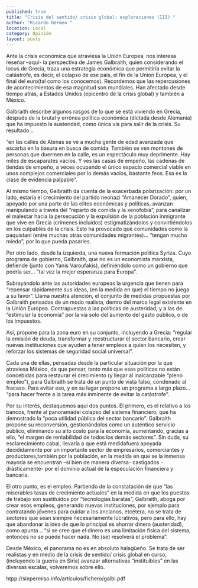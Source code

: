 ```yaml
---
published: true
title: "Crisis del sentido/ crisis global: exploraciones (III) "
author: "Ricardo Bermeo "
location: Local
category: Opinión
layout: posts
---
```


Ante la crisis económica que atraviesa la Unión Europea, nos interesa reseñar –aquí- la perspectiva de James Galbraith, quien considerando el locus de Grecia, traza una estrategia económica que permitiría evitar la catástrofe, es decir, el colapso de ese país, el fin de la Unión Europea, y el final del euro(tal como los conocemos). Recordemos que las repercusiones de acontecimientos de esa magnitud son mundiales. Han afectado desde tiempo atrás, a Estados Unidos (epicentro de la crisis global) y también a México. 

Galbraith describe algunos rasgos de lo que se está viviendo en Grecia, después de la brutal y errónea política económica (dictada desde Alemania) que ha impuesto la austeridad, como única vía para salir de la crisis. Su resultado… 

“en las calles de Atenas se ve a mucha gente de edad avanzada que escarba en la basura en busca de comida. También se ven montones de personas que duermen en la calle, es un espectáculo muy deprimente. Hay miles de escaparates vacíos. Y ves las casas de empeño, las cadenas de tiendas de empeño, a veces ocupando el único espacio comercial viable en unos complejos comerciales por lo demás vacíos, bastante feos. Esa es la clase de evidencia palpable”. 

Al mismo tiempo, Galbraith da cuenta de la exacerbada polarización: por un lado, estaría  el crecimiento del partido neonazi “Amanecer Dorado”, quien, apoyado por una parte de las elites económicas y políticas, avanzan manipulando  a través del “reparto de comida y la xenofobía”, para canalizar el malestar hacia la persecución y la expulsión de la población  inmigrante que vive en Grecia (crímenes incluidos) estigmatizándolos y convirtiéndolos en los culpables de la crisis. Esto ha provocado que comunidades como la paquistaní (entre muchas otras comunidades migrantes)… “tengan mucho miedo”, por lo que pueda pasarles.  

Por otro lado, desde la izquierda, una nueva formación política Syriza. Cuyo programa de gobierno, Galbraith, que no es un economista marxista, defiende (junto con Yanis Varoufakis), definiéndolo como un gobierno que podría ser… “tal vez la mejor esperanza para Europa”. 

Subrayándolo ante las autoridades europeas la urgencia que tienen para “repensar rápidamente sus ideas, (en la medida en que) el tiempo no juega a su favor”. Llama nuestra atención, el conjunto de medidas propuestas por Galbraith pensadas de un modo realista, dentro del marco legal existente en la Unión Europea. Contrapuestas a las políticas de austeridad, y a las de “estimular la economía” por la vía solo del aumento del gasto público, o de los impuestos. 

Así, propone para la zona euro en su conjunto, incluyendo a Grecia: “regular la emisión de deuda, transformar y reestructurar el sector bancario,  crear nuevas instituciones que ayuden a tener empleos a quien los necesiten, y reforzar los sistemas de seguridad social universal”.

Cada una de ellas, pensadas desde la particular situación por la que atraviesa México, da que pensar,  tanto más que esas políticas no están concebidas para restaurar el crecimiento (y llegar al inalcanzable “pleno empleo”), para Galbraith se trata de un punto de vista falso, condenado al fracaso. Para evitar eso, y en su lugar propone un programa a largo plazo… “para hacer frente a la tarea más inminente de evitar la catástrofe”.

Por su interés, destaquemos aquí dos puntos. El primero, es el relativo a los bancos,  frente al panoramadel colapso del sistema financiero, que ha demostrado la  “poca utilidad pública del sector bancario”. Galbraith propone su reconversión, gestionándolos como un auténtico servicio público, eliminando su alto costo para la economía, aumentando, gracias a ello, “el margen de rentabilidad de todos los demás sectores”. Sin duda, su  esclarecimiento cabal,  llevaría a que está medidafuera apoyada decididamente por un importante sector de empresarios, comerciantes y productores,también por la población, en la medida en que se la inmensa mayoría se encuentran –si bien de manera diversa- castigados -drásticamente- por el dominio actual de la especulación financiera y bancaria.

El otro punto, es el empleo. Partiendo de la constatación de que “las miserables tasas de crecimiento actuales” en la medida en que los puestos de trabajo son sustituidos por  “tecnologías baratas”, Galbraith, aboga por crear esos empleos, generando nuevas instituciones, por ejemplo para contratando jóvenes para cuidar a los ancianos, etcétera, no se trata de sectores que sean siempre necesariamente lucrativos, pero para ello, hay que abandonar la idea de que lo principal es ahorrar dinero (austeridad), como apunta… “si se cree que el dinero es una limitación física del sistema,  entonces no se puede hacer nada. No (se) resolverá el problema”.

Desde México,  el panorama no es en absoluto halagüeño. Se trata de ser realistas y en medio de la crisis de sentido/ crisis global en curso, (incluyendo la guerra en Siria) avanzar alternativas “instituíbles” en las diversas escalas, volveremos sobre ello. 

htpp://sinpermiso.info/artículos/fichero/galbi.pdf
